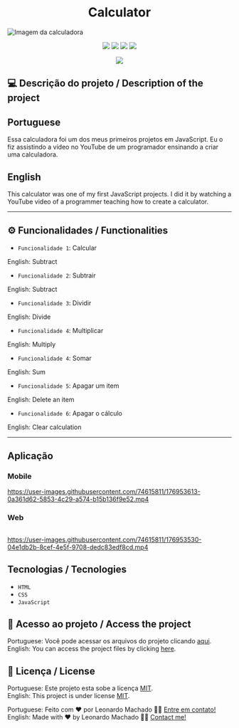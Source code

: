 <h1 align="center">Calculator</h1>

<img src="https://user-images.githubusercontent.com/74615811/176953781-401c77f2-7737-411f-b2c3-dfb0f4fb7936.png" alt="Imagem da calculadora">

<p align="center">
<img src="https://camo.githubusercontent.com/31ddbceac85190c41164841d133e4056da4d4ce57a1a3a8c7cbf40bff1cf71ed/68747470733a2f2f696d672e736869656c64732e696f2f6769746875622f6c6963656e73652f64726f70626f782f64726f70626f782d73646b2d6a617661">
<img src="https://user-images.githubusercontent.com/74615811/176503364-50b5ee48-3d6d-4ab3-ae4b-e6fb7724296b.svg">
<img src="https://user-images.githubusercontent.com/74615811/176503773-dd0bc4ec-fbde-4e70-80d6-9695ff5ef67c.svg">
<img src="https://img.shields.io/badge/Done%20by-Leonardo Machado-%df0000">
</p>

<p align="center">
<img src="http://img.shields.io/static/v1?label=STATUS&message=%20FINISHED&color=GREEN&style=for-the-badge"/>
</p>

## 💻 Descrição do projeto / Description of the project

<h2>Portuguese</h2> Essa calculadora foi um dos meus primeiros projetos em JavaScript. Eu o fiz assistindo a vídeo no YouTube de um programador ensinando a criar uma calculadora. <br>

<h2>English</h2> This calculator was one of my first JavaScript projects. I did it by watching a YouTube video of a programmer teaching how to create a calculator.

---

## ⚙️ Funcionalidades / Functionalities
- `Funcionalidade 1`: Calcular
        
English: Subtract

- `Funcionalidade 2`: Subtrair

English: Subtract

- `Funcionalidade 3`: Dividir

English: Divide

- `Funcionalidade 4`: Multiplicar

English: Multiply

- `Funcionalidade 4`: Somar

English: Sum

- `Funcionalidade 5`: Apagar um item

English: Delete an item

- `Funcionalidade 6`: Apagar o cálculo

English: Clear calculation

---

## Aplicação

### Mobile

<p align="center">

https://user-images.githubusercontent.com/74615811/176953613-0a361d62-5853-4c29-a574-b15b136f9e52.mp4

</p>

### Web

<p align="center" style="display: flex; align-items: flex-start; justify-content: center;">

https://user-images.githubusercontent.com/74615811/176953530-04e1db2b-8cef-4e5f-9708-dedc83edf8cd.mp4


</p>

## Tecnologias / Tecnologies
- ``HTML``
- ``CSS``
- ``JavaScript``

## 📁 Acesso ao projeto / Access the project

Portuguese: Você pode acessar os arquivos do projeto clicando [aqui](https://github.com/LeonardoMancilha/A-Calculator/find/main). <br>
English: You can access the project files by clicking [here](https://github.com/LeonardoMancilha/A-Calculator/find/main).

## 📝 Licença / License

Portuguese: Este projeto esta sobe a licença [MIT](./LICENSE). <br>
English: This project is under license [MIT](./LICENSE).

Portuguese: Feito com ❤️ por Leonardo Machado 👋🏽 [Entre em contato!](https://www.linkedin.com/in/leonardomancilha/) <br>
English: Made with ❤️ by Leonardo Machado 👋🏽 [Contact me!](https://www.linkedin.com/in/leonardomancilha/)
